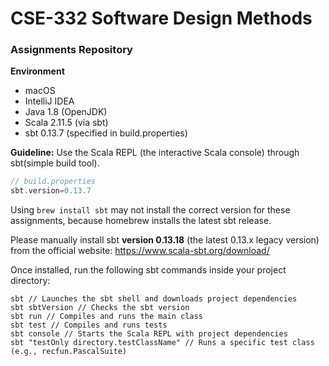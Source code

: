 # CSE-332 Software Design Methods
### Assignments Repository

**Environment**
- macOS
- IntelliJ IDEA
- Java 1.8 (OpenJDK)
- Scala 2.11.5 (via sbt)
- sbt 0.13.7 (specified in build.properties)

**Guideline:** Use the Scala REPL (the interactive Scala console) through sbt(simple build tool).

```scala
// build.properties
sbt.version=0.13.7
```

Using ```brew install sbt``` may not install the correct version for these assignments,
because homebrew installs the latest sbt release.

Please manually install sbt **version 0.13.18** (the latest 0.13.x legacy version) from the official website: https://www.scala-sbt.org/download/

Once installed, run the following sbt commands inside your project directory:
```shell
sbt // Launches the sbt shell and downloads project dependencies
sbt sbtVersion // Checks the sbt version
sbt run // Compiles and runs the main class
sbt test // Compiles and runs tests
sbt console // Starts the Scala REPL with project dependencies
sbt "testOnly directory.testClassName" // Runs a specific test class (e.g., recfun.PascalSuite)
```
